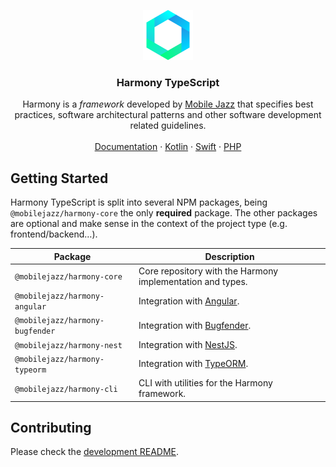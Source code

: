 <p align="center">
  <a href="https://harmony.mobilejazz.com">
    <img src="https://raw.githubusercontent.com/mobilejazz/metadata/master/images/icons/harmony.svg" alt="MJ Harmony logo" width="80" height="80">
  </a>

  <h3 align="center">Harmony TypeScript</h3>

  <p align="center">
    Harmony is a <em>framework</em> developed by <a href="https://mobilejazz.com">Mobile Jazz</a> that specifies best practices, software architectural patterns and other software development related guidelines.
    <br />
    <br />
    <a href="https://harmony.mobilejazz.com">Documentation</a>
    ·
    <a href="https://github.com/mobilejazz/harmony-kotlin">Kotlin</a>
    ·
    <a href="https://github.com/mobilejazz/harmony-swift">Swift</a>
    ·
    <a href="https://github.com/mobilejazz/harmony-php">PHP</a>
  </p>
</p>

## Getting Started

Harmony TypeScript is split into several NPM packages, being `@mobilejazz/harmony-core` the only **required** package. The other packages are optional and make sense in the context of the project type (e.g. frontend/backend…).

| Package                         | Description                                                |
| ------------------------------- | ---------------------------------------------------------- |
| `@mobilejazz/harmony-core`      | Core repository with the Harmony implementation and types. |
| `@mobilejazz/harmony-angular`   | Integration with [Angular](https://angular.io).            |
| `@mobilejazz/harmony-bugfender` | Integration with [Bugfender](https://bugfender.com).       |
| `@mobilejazz/harmony-nest`      | Integration with [NestJS](https://nestjs.com).             |
| `@mobilejazz/harmony-typeorm`   | Integration with [TypeORM](https://typeorm.io).            |
| `@mobilejazz/harmony-cli`       | CLI with utilities for the Harmony framework.              |

## Contributing

Please check the [development README](README-DEV.md).
